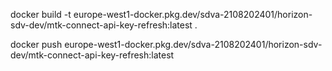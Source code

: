 docker build -t europe-west1-docker.pkg.dev/sdva-2108202401/horizon-sdv-dev/mtk-connect-api-key-refresh:latest .

docker push europe-west1-docker.pkg.dev/sdva-2108202401/horizon-sdv-dev/mtk-connect-api-key-refresh:latest
